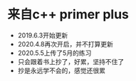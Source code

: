 # 来自c++ primer plus
* 2019.6.3开始更新<br>
* 2020.4.8再次开启，并不打算更新<br>
* 2020.5.5上传了5月的练习<br>
* 只会跟着书上抄了，好累，坚持不住了<br>
* 抄是永远学不会的，感觉还很累<br>